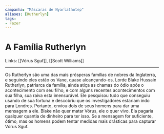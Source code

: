 ```yaml
---
campanha: "Máscaras de Nyarlathotep"
aliases: [Rutherlyn]
tags: 
- Fazer
---
```


# A Família Rutherlyn

Links: [[Vórus Sguf]], [[Scott Williams]]

---
Os Rutherlyn são uma das mais prósperas famílias de nobres da Inglaterra, e seguindo eles estão os Vane, quase alcançando-os. Lorde Blake Hussain Rutherlyn, patriarca da família, ainda atiça as chamas do ódio após o acontecimento com seu filho, e com alguns recentes acontecimentos com sua filha, sua raiva esta imensurável. Ele pesquisou tudo que conseguiu usando de sua fortuna e descobriu que os investigadores estariam indo para Londres. Portanto, enviou dois de seus homens para dar uma mensagem a ele. Blake não quer matar Vórus, ele o quer vivo. Ela pagaria qualquer quantia de dinheiro para ter isso. Se a mensagem for suficiente, ótimo, mas os homens podem tentar medidas mais drásticas para capturar Vórus Sguf.